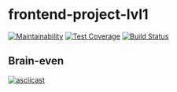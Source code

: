 # frontend-project-lvl1

[![Maintainability](https://api.codeclimate.com/v1/badges/3573fc479d03acd55cac/maintainability)](https://codeclimate.com/github/vermucht/frontend-project-lvl1/maintainability)
[![Test Coverage](https://api.codeclimate.com/v1/badges/3573fc479d03acd55cac/test_coverage)](https://codeclimate.com/github/vermucht/frontend-project-lvl1/test_coverage)
[![Build Status](https://travis-ci.org/vermucht/frontend-project-lvl1.svg?branch=master)](https://travis-ci.org/vermucht/frontend-project-lvl1)

## Brain-even

[![asciicast](https://asciinema.org/a/LncoLd7cwx0YWIwkwxTDDyHvo.svg)](https://asciinema.org/a/LncoLd7cwx0YWIwkwxTDDyHvo)
